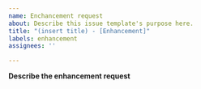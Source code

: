 ```yaml
---
name: Enchancement request
about: Describe this issue template's purpose here.
title: "(insert title) - [Enhancement]"
labels: enhancement
assignees: ''

---
```


**Describe the enhancement request**
